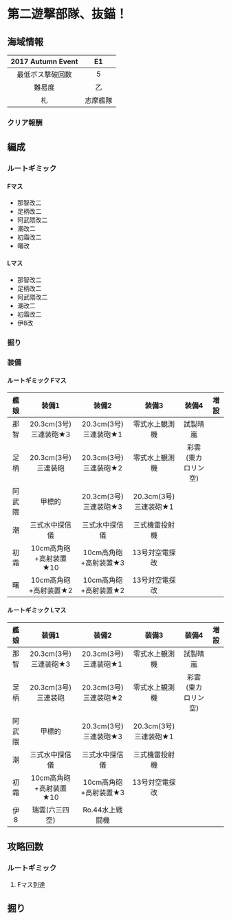 # 第二遊撃部隊、抜錨！

## 海域情報

| 2017 Autumn Event | E1       |
| :-:               | :-:      |
| 最低ボス撃破回数  | 5        |
| 難易度            | 乙       |
| 札                | 志摩艦隊 |

### クリア報酬

## 編成

### ルートギミック

#### Fマス

- 那智改二
- 足柄改二
- 阿武隈改二
- 潮改二
- 初霜改二
- 曙改


#### Lマス

- 那智改二
- 足柄改二
- 阿武隈改二
- 潮改二
- 初霜改二
- 伊8改

### 掘り


### 装備

#### ルートギミック Fマス

| 艦娘   | 装備1                   | 装備2               | 装備3          | 装備4              | 増設 |
| :-:    | :---------------------: | :----------------:  | :---------:    | :-:                | :-:  |
| 那智   | 20.3cm(3号)三連装砲★3     | 20.3cm(3号)三連装砲★1 | 零式水上観測機 | 試製晴嵐           |      |
| 足柄   | 20.3cm(3号)三連装砲     | 20.3cm(3号)三連装砲★2 | 零式水上観測機 | 彩雲(東カロリン空) |      |
| 阿武隈 | 甲標的        | 20.3cm(3号)三連装砲★3    | 20.3cm(3号)三連装砲★1     |                    |      |
| 潮     | 三式水中探信儀          | 三式水中探信儀      | 三式機雷投射機 |                    |      |
| 初霜   | 10cm高角砲+高射装置★10     | 10cm高角砲+高射装置★3 | 13号対空電探改 |                    |      |
| 曙     | 10cm高角砲+高射装置★2     | 10cm高角砲+高射装置★2 | 13号対空電探改 |                    |      |

#### ルートギミック Lマス

| 艦娘   | 装備1                   | 装備2                 | 装備3                 | 装備4              | 増設 |
| :-:    | :---------------------: | :----------------:    | :---------:           | :-:                | :-:  |
| 那智   | 20.3cm(3号)三連装砲★3   | 20.3cm(3号)三連装砲★1 | 零式水上観測機        | 試製晴嵐           |      |
| 足柄   | 20.3cm(3号)三連装砲     | 20.3cm(3号)三連装砲★2 | 零式水上観測機        | 彩雲(東カロリン空) |      |
| 阿武隈 | 甲標的                  | 20.3cm(3号)三連装砲★3 | 20.3cm(3号)三連装砲★1 |                    |      |
| 潮     | 三式水中探信儀          | 三式水中探信儀        | 三式機雷投射機        |                    |      |
| 初霜   | 10cm高角砲+高射装置★10  | 10cm高角砲+高射装置★3 | 13号対空電探改        |                    |      |
| 伊8    | 瑞雲(六三四空)          | Ro.44水上戦闘機       |                       |                    |      |



## 攻略回数

### ルートギミック

1. Fマス到達

## 掘り


